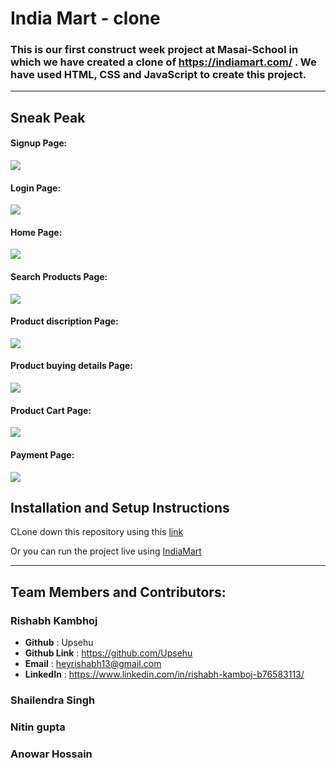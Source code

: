 # India Mart - clone

### This is our first construct week project at Masai-School in which we have created a clone of https://indiamart.com/ . We have used HTML, CSS and JavaScript to create this project.

<hr>

## Sneak Peak
#### Signup Page:
<img src="https://user-images.githubusercontent.com/16943997/138561157-8f43311f-a02d-4d33-8858-d73d58301e1a.png"/>


#### Login Page:
<img src="https://user-images.githubusercontent.com/16943997/138561232-9f947515-b14a-4365-bce1-bd88e48e2b7d.png" />


#### Home Page:
<img src="https://user-images.githubusercontent.com/16943997/138560458-a56fa67d-102a-4a87-8edf-421dfdf8a6c9.png" />


#### Search Products Page:
<img src="https://user-images.githubusercontent.com/16943997/138561262-31790170-c388-4ede-97b7-3dae89085c0d.png" />


#### Product discription Page:
<img src="https://user-images.githubusercontent.com/16943997/138561281-ef6c1fbb-c59f-4782-9cd9-cf34068756e4.png" />


#### Product buying details Page:
<img src="https://user-images.githubusercontent.com/16943997/138561487-cc9f18fb-2dfb-4cc6-a786-a99b0c6458c7.png" />

#### Product Cart Page:
<img src = "https://user-images.githubusercontent.com/16943997/138561528-fe3030e7-9f2c-41f6-8764-14fc0a1b44c0.png" />


#### Payment Page:
<img src="https://user-images.githubusercontent.com/16943997/138561541-4a5298ef-c92f-4f69-b4e5-820f4d450fad.png" />


## Installation and Setup Instructions
CLone down this repository using this <a href="https://github.com/Upsehu/India-Mart.git">link</a>

Or you can run the project live using <a href="https://upsehu.github.io/India-Mart/">IndiaMart</a>

<hr/>

## Team Members and Contributors:

### Rishabh Kambhoj
- **Github** : Upsehu
- **Github Link** : https://github.com/Upsehu
- **Email** : heyrishabh13@gmail.com
- **LinkedIn** : https://www.linkedin.com/in/rishabh-kamboj-b76583113/

### Shailendra Singh

### Nitin gupta


### Anowar Hossain



